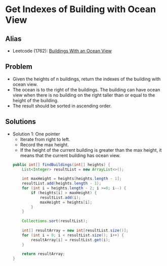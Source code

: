 # Get Indexes of Building with Ocean View

## Alias
- Leetcode (1762): [Buildings With an Ocean View](https://leetcode.com/problems/buildings-with-an-ocean-view/)

## Problem
- Given the heights of n buildings, return the indexes of the building with ocean view.
- The ocean is to the right of the buildings. The building can have ocean view when there is no building on the right taller than or equal to the height of the building.
- The result should be sorted in ascending order.

## Solutions
- Solution 1: One pointer
   - Iterate from right to left.
   - Record the max height.
   - If the height of the current building is greater than the max height, it means that the current building has ocean view.
  ```java
  public int[] findBuildings(int[] heights) {
      List<Integer> resultList = new ArrayList<>();
        
      int maxHeight = heights[heights.length - 1];
      resultList.add(heights.length - 1);
      for (int i = heights.length - 2; i >=0; i--) {
          if (heights[i] > maxHeight) {
              resultList.add(i);
              maxHeight = heights[i];
          }
      }
        
      Collections.sort(resultList);
        
      int[] resultArray = new int[resultList.size()];
      for (int i = 0; i < resultList.size(); i++) {
          resultArray[i] = resultList.get(i);
      }
        
      return resultArray;
  }
  ```
